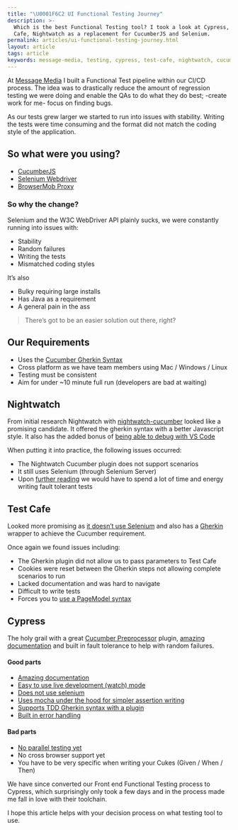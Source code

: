 ```yaml
---
title: "\U0001F6C2 UI Functional Testing Journey"
description: >-
  Which is the best Functional Testing tool? I took a look at Cypress, Test
  Cafe, Nightwatch as a replacement for CucumberJS and Selenium.
permalink: articles/ui-functional-testing-journey.html
layout: article
tags: article
keywords: message-media, testing, cypress, test-cafe, nightwatch, cucumber, selenium
---
```


At [Message Media](http://messagemedia.com.au/) I built a Functional Test pipeline within our CI/CD process. The idea was to drastically reduce the amount of regression testing we were doing and enable the QAs to do what they do best; -create work for me- focus on finding bugs.

As our tests grew larger we started to run into issues with stability. Writing the tests were time consuming and the format did not match the coding style of the application.

## So what were you using?

- [CucumberJS](https://github.com/cucumber/cucumber-js)
- [Selenium Webdriver](https://www.npmjs.com/package/selenium-webdriver)
- [BrowserMob Proxy](https://github.com/lightbody/browsermob-proxy)

### So why the change?

Selenium and the W3C WebDriver API plainly sucks, we were constantly running into issues with:

- Stability
- Random failures
- Writing the tests
- Mismatched coding styles

It’s also

- Bulky requiring large installs
- Has Java as a requirement
- A general pain in the ass

> There’s got to be an easier solution out there, right?

## Our Requirements

- Uses the [Cucumber Gherkin Syntax](https://cucumber.io/docs/reference)
- Cross platform as we have team members using Mac / Windows / Linux
- Testing must be consistent
- Aim for under ~10 minute full run (developers are bad at waiting)

## Nightwatch

From initial research Nightwatch with [nightwatch-cucumber](https://github.com/mucsi96/nightwatch-cucumber) looked like a promising candidate. It offered the gherkin syntax with a better Javascript style. It also has the added bonus of [being able to debug with VS Code](http://mucsi96.github.io/nightwatch-cucumber/#debugging-with-visual-studio-code)

When putting it into practice, the following issues occurred:

- The Nightwatch Cucumber plugin does not support scenarios
- It still uses Selenium (through Selenium Server)
- Upon [further reading](https://medium.com/qaworks/nightwatch-js-after-12-000-tests-and-3000-hours-8ae87a714158) we would have to spend a lot of time and energy writing fault tolerant tests

## Test Cafe

Looked more promising as [it doesn’t use Selenium](https://testcafe-discuss.devexpress.com/t/why-not-use-selenium/47/2) and also has a [Gherkin](https://github.com/sitegeist/gherkin-testcafe) wrapper to achieve the Cucumber requirement.

Once again we found issues including:

- The Gherkin plugin did not allow us to pass parameters to Test Cafe
- Cookies were reset between the Gherkin steps not allowing complete scenarios to run
- Lacked documentation and was hard to navigate
- Difficult to write tests
- Forces you to [use a PageModel syntax](https://medium.com/tech-quizlet/cypress-the-future-of-end-to-end-testing-for-web-applications-8ee108c5b255)

## Cypress

The holy grail with a great [Cucumber Preprocessor](https://github.com/TheBrainFamily/cypress-cucumber-preprocessor) plugin, [amazing documentation](https://docs.cypress.io/guides/overview/why-cypress.html) and built in fault tolerance to help with random failures.

#### Good parts

- [Amazing documentation](https://docs.cypress.io)
- [Easy to use live development (watch) mode](https://docs.cypress.io/guides/core-concepts/test-runner.html#)
- [Does not use selenium](https://blog.red-badger.com/blog/2017/6/16/cypress-a-genuine-alternative-to-selenium-at-last)
- [Uses mocha under the hood for simpler assertion writing](https://docs.cypress.io/guides/references/assertions.html#BDD-Assertions)
- [Supports TDD Gherkin syntax with a plugin](https://github.com/TheBrainFamily/cypress-cucumber-preprocessor)
- [Built in error handling](https://docs.cypress.io/guides/guides/debugging.html)

#### Bad parts

- [No parallel testing yet](https://github.com/cypress-io/cypress/issues/681)
- No cross browser support yet
- You have to be very specific when writing your Cukes (Given / When / Then)

We have since converted our Front end Functional Testing process to Cypress, which surprisingly only took a few days and in the process made me fall in love with their toolchain.

I hope this article helps with your decision process on what testing tool to use.
